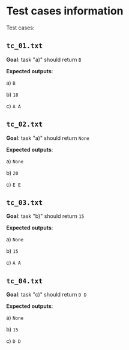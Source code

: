 # Test cases information

Test cases:

## `tc_01.txt` 

**Goal**: task "a)" should return `B`

**Expected outputs**:

a) `B`

b) `18`

c) `A A`

## `tc_02.txt` 

**Goal**: task "a)" should return `None`

**Expected outputs**:

a) `None`

b) `20`

c) `E E`

## `tc_03.txt`

**Goal**: task "b)" should return `15`

**Expected outputs**:

a) `None`

b) `15`

c) `A A`

## `tc_04.txt`

**Goal**: task "c)" should return `D D`

**Expected outputs**:

a) `None`

b) `15`

c) `D D`

